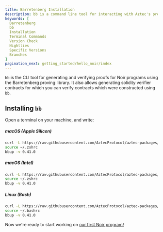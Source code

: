 ```yaml
---
title: Barretenberg Installation
description: bb is a command line tool for interacting with Aztec's proving backend Barretenberg. This page is a quick guide on how to install `bb`
keywords: [
  Barretenberg
  bb
  Installation
  Terminal Commands
  Version Check
  Nightlies
  Specific Versions
  Branches
]
pagination_next: getting_started/hello_noir/index
---
```


`bb` is the CLI tool for generating and verifying proofs for Noir programs using the Barretenberg proving library. It also allows generating solidity verifier contracts for which you can verify contracts which were constructed using `bb`.

## Installing `bb`

Open a terminal on your machine, and write:

##### macOS (Apple Silicon)

```bash
curl -L https://raw.githubusercontent.com/AztecProtocol/aztec-packages/master/barretenberg/cpp/installation/install | bash
source ~/.zshrc
bbup -v 0.41.0
```

##### macOS (Intel)

```bash
curl -L https://raw.githubusercontent.com/AztecProtocol/aztec-packages/master/barretenberg/cpp/installation/install | bash
source ~/.zshrc
bbup -v 0.41.0
```

##### Linux (Bash)

```bash
curl -L https://raw.githubusercontent.com/AztecProtocol/aztec-packages/master/barretenberg/cpp/installation/install | bash
source ~/.bashrc
bbup -v 0.41.0
```

Now we're ready to start working on [our first Noir program!](../hello_noir/index.md)

